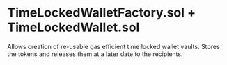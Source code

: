TimeLockedWalletFactory.sol + TimeLockedWallet.sol
==================================================
Allows creation of re-usable gas efficient time locked wallet vaults.
Stores the tokens and releases them at a later date to the recipients.
